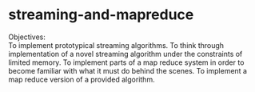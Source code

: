 # streaming-and-mapreduce
 Objectives:   
 To implement prototypical streaming algorithms. 
 To think through implementation of a novel streaming algorithm under the constraints of limited memory. 
 To implement parts of a map reduce system in order to become familiar with what it must do behind the scenes. 
 To implement a map reduce version of a provided algorithm.
